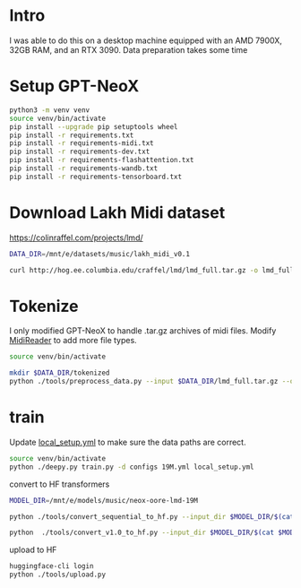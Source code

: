 
# Intro

I was able to do this on a desktop machine equipped with an AMD 7900X, 32GB RAM, and an RTX 3090.
Data preparation takes some time

# Setup GPT-NeoX

```sh
python3 -m venv venv
source venv/bin/activate
pip install --upgrade pip setuptools wheel
pip install -r requirements.txt
pip install -r requirements-midi.txt
pip install -r requirements-dev.txt
pip install -r requirements-flashattention.txt
pip install -r requirements-wandb.txt
pip install -r requirements-tensorboard.txt
```

# Download Lakh Midi dataset

https://colinraffel.com/projects/lmd/

```sh
DATA_DIR=/mnt/e/datasets/music/lakh_midi_v0.1

curl http://hog.ee.columbia.edu/craffel/lmd/lmd_full.tar.gz -o lmd_full.tar.gz
```

<!-- (optionally, but recommended) split into parts to avoid memory issues when tokenizing

```sh
PARTS=6

wget https://github.com/AQUAOSOTech/tarsplitter/releases/download/v2.2.0/tarsplitter_linux
mv tarsplitter_linux tarsplitter
chmod +x tarsplitter

gzip -d -c $DATA_DIR/lmd_full.tar.gz > $DATA_DIR/lmd_full.tar

mkdir $DATA_DIR/parts
./tarsplitter -m split -i $DATA_DIR/lmd_full.tar -o $DATA_DIR/parts/lmd_full-part -p $PARTS

for file in $DATA_DIR/parts/lmd_full-part*.tar; do gzip "$file" & done
```

if you don't want to split the dataset, it's easiest to just do this:

```sh
mkdir $DATA_DIR/parts
mv $DATA_DIR/lmd_full.tar.gz $DATA_DIR/parts/lmd_full-part0.tar.gz
``` -->

# Tokenize

I only modified GPT-NeoX to handle .tar.gz archives of midi files.
Modify [MidiReader](./tools/preprocess_data.py#L147) to add more file types.

<!-- ```sh
source venv/bin/activate

mkdir $DATA_DIR/tokenized
for file in $DATA_DIR/parts/lmd_full-part*.tar.gz; do python ./tools/preprocess_data.py --input $file --output-prefix "$DATA_DIR/tokenized/$(basename "$file" .tar.gz)" --dataset-impl mmap --workers $(nproc); done

python ./tools/merge_datasets --input $DATA_DIR/tokenized/ --output-prefix $DATA_DIR/tokenized/lmd_full
``` -->
```sh
source venv/bin/activate

mkdir $DATA_DIR/tokenized
python ./tools/preprocess_data.py --input $DATA_DIR/lmd_full.tar.gz --output-prefix $DATA_DIR/tokenized/lmd_full --dataset-impl mmap --workers $(nproc)
```

# train

Update [local_setup.yml](./local_setup.yml) to make sure the data paths are correct.

```sh
source venv/bin/activate
python ./deepy.py train.py -d configs 19M.yml local_setup.yml
```

convert to HF transformers

```sh
MODEL_DIR=/mnt/e/models/music/neox-oore-lmd-19M

python ./tools/convert_sequential_to_hf.py --input_dir $MODEL_DIR/$(cat $MODEL_DIR/latest) --config_file configs/19M.yml --output_dir $MODEL_DIR/hf_model/

python  ./tools/convert_v1.0_to_hf.py --input_dir $MODEL_DIR/$(cat $MODEL_DIR/latest) --config_file configs/19M.yml --output_dir $MODEL_DIR/hf_model/
```

upload to HF

```sh
huggingface-cli login
python ./tools/upload.py
```
